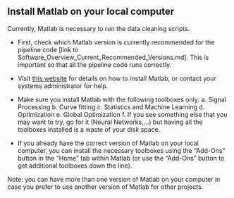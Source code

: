 ## Install Matlab on your local computer

Currently, Matlab is necessary to run the data cleaning scripts. 

* First, check which Matlab version is currently recommended for the pipeline code [link to Software_Overview_Current_Recommended_Versions.md]. This is important so that all the pipeline code runs correctly. 

* Visit [this website](https://www.mathworks.com/help/install/ug/install-products-with-internet-connection.html) for details on how to install Matlab, or contact your systems administrator for help. 

* Make sure you install Matlab with the following toolboxes only:
a. Signal Processing
b. Curve fitting
c. Statistics and Machine Learning
d. Optimization
e. Global Optimization
f. If you see something else that you may want to try, go for it (Neural Networks,…) but having all the toolboxes installed is a waste of your disk space.

* If you already have the correct version of Matlab on your local computer, you can install the necessary toolboxes using the “Add-Ons” button in the “Home” tab within Matlab (or use the “Add-Ons” button to get additional toolboxes down the line).


Note: you can have more than one version of Matlab on your computer in case you prefer to use another version of Matlab for other projects.